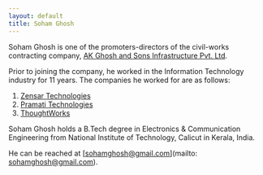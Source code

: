 ```yaml
---
layout: default
title: Soham Ghosh
---
```


Soham Ghosh is one of the promoters-directors of the civil-works contracting company, [AK Ghosh and Sons Infrastructure Pvt. Ltd](http://infra.akgsons.com). 

Prior to joining the company, he worked in the Information Technology industry for 11 years. The companies he worked for are as follows:
1. [Zensar Technologies](http://www.zensar.com)
2. [Pramati Technologies](https://www.pramati.com)
3. [ThoughtWorks](https://www.thoughtworks.com) 

Soham Ghosh holds a B.Tech degree in Electronics & Communication Engineering from National Institute of Technology, Calicut in Kerala, India.

He can be reached at [sohamghosh@gmail.com](mailto: sohamghosh@gmail.com).


